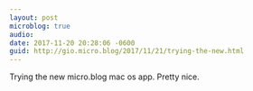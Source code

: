 ```yaml
---
layout: post
microblog: true
audio: 
date: 2017-11-20 20:28:06 -0600
guid: http://gio.micro.blog/2017/11/21/trying-the-new.html
---
```

Trying the new micro.blog mac os app. Pretty nice. 
